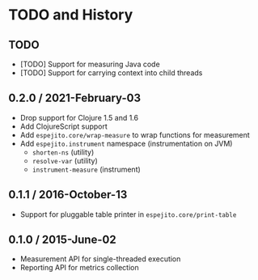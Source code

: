 # TODO and History

## TODO

- [TODO] Support for measuring Java code
- [TODO] Support for carrying context into child threads


## 0.2.0 / 2021-February-03

- Drop support for Clojure 1.5 and 1.6
- Add ClojureScript support
- Add `espejito.core/wrap-measure` to wrap functions for measurement
- Add `espejito.instrument` namespace (instrumentation on JVM)
  - `shorten-ns`  (utility)
  - `resolve-var` (utility)
  - `instrument-measure` (instrument)


## 0.1.1 / 2016-October-13

- Support for pluggable table printer in `espejito.core/print-table`


## 0.1.0 / 2015-June-02

- Measurement API for single-threaded execution
- Reporting API for metrics collection
